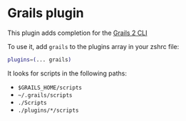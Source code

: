 # Grails plugin

This plugin adds completion for the
[Grails 2 CLI](https://grails.github.io/grails2-doc/2.5.x/guide/commandLine.html)

To use it, add `grails` to the plugins array in your zshrc file:

```zsh
plugins=(... grails)
```

It looks for scripts in the following paths:

-   `$GRAILS_HOME/scripts`
-   `~/.grails/scripts`
-   `./Scripts`
-   `./plugins/*/scripts`
